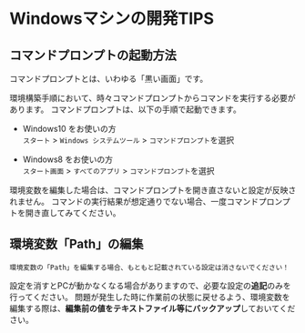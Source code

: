 # Windowsマシンの開発TIPS

## コマンドプロンプトの起動方法

コマンドプロンプトとは、いわゆる「黒い画面」です。

環境構築手順において、時々コマンドプロンプトからコマンドを実行する必要があります。
コマンドプロンプトは、以下の手順で起動できます。

* Windows10 をお使いの方<br>
`スタート` > `Windows システムツール` > `コマンドプロンプト`を選択

* Windows8 をお使いの方<br>
`スタート画面` > `すべてのアプリ` > `コマンドプロンプト`を選択

環境変数を編集した場合は、コマンドプロンプトを開き直さないと設定が反映されません。
コマンドの実行結果が想定通りでない場合、一度コマンドプロンプトを開き直してみてください。

## 環境変数「Path」の編集

`環境変数の「Path」を編集する場合、もともと記載されている設定は消さないでください！`

設定を消すとPCが動かなくなる場合がありますので、必要な設定の**追記**のみを行ってください。
問題が発生した時に作業前の状態に戻せるよう、環境変数を編集する際は、**編集前の値をテキストファイル等にバックアップ**しておいてください。
